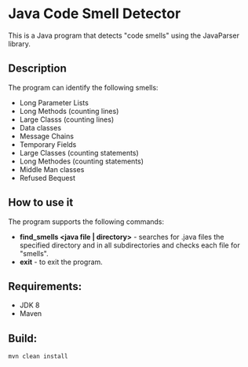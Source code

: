 # Java Code Smell Detector
This is a Java program that detects "code smells" using the JavaParser library.

## Description
The program can identify the following smells:
- Long Parameter Lists
- Long Methods (counting lines)
- Large Classs (counting lines)
- Data classes
- Message Chains
- Temporary Fields
- Large Classes (counting statements)
- Long Methodes (counting statements)
- Middle Man classes
- Refused Bequest

## How to use it
The program supports the following commands:
- <b>find_smells <java file | directory></b> - searches for .java files the specified directory and in all subdirectories and checks each file for "smells".
- <b>exit</b> - to exit the program.

## Requirements:
- JDK 8
- Maven

## Build:
````
mvn clean install
````
